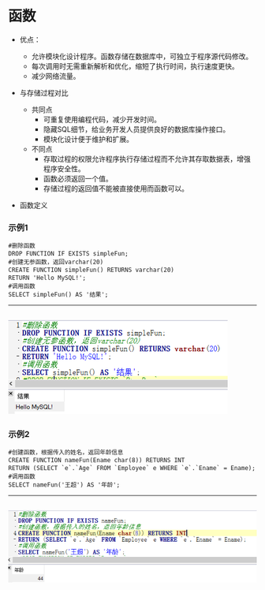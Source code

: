 # 函数
+ 优点：
	+ 允许模块化设计程序。函数存储在数据库中，可独立于程序源代码修改。
	+ 每次调用时无需重新解析和优化，缩短了执行时间，执行速度更快。
	+ 减少网络流量。
+ 与存储过程对比
	+ 共同点
		+ 可重复使用编程代码，减少开发时间。
		+ 隐藏SQL细节，给业务开发人员提供良好的数据库操作接口。
		+ 模块化设计便于维护和扩展。
	+ 不同点
		+ 存取过程的权限允许程序执行存储过程而不允许其存取数据表，增强程序安全性。
		+ 函数必须返回一个值。
		+ 存储过程的返回值不能被直接使用而函数可以。

+ 函数定义
### 示例1
```
#删除函数
DROP FUNCTION IF EXISTS simpleFun;
#创建无参函数，返回varchar(20)
CREATE FUNCTION simpleFun() RETURNS varchar(20)
RETURN 'Hello MySQL!';
#调用函数
SELECT simpleFun() AS '结果';
```
---
![fun1.PNG](pictures/fun1.PNG)
---
### 示例2
```
#创建函数，根据传入的姓名，返回年龄信息
CREATE FUNCTION nameFun(Ename char(8)) RETURNS INT
RETURN (SELECT `e`.`Age` FROM `Employee` e WHERE `e`.`Ename` = Ename);
#调用函数
SELECT nameFun('王超') AS '年龄';
```
---
![fun2.PNG](pictures/fun2.PNG)
---